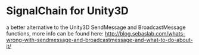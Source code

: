 SignalChain for Unity3D
========================

a better alternative to the Unity3D SendMessage and BroadcastMessage functions, more info can be found here: http://blog.sebaslab.com/whats-wrong-with-sendmessage-and-broadcastmessage-and-what-to-do-about-it/
